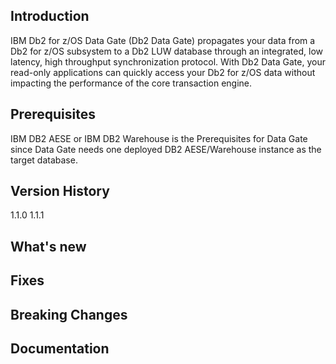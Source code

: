 ## Introduction

IBM Db2 for z/OS Data Gate (Db2 Data Gate) propagates your data from a Db2 for z/OS subsystem to a Db2 LUW database through an integrated, low latency, high throughput synchronization protocol. With Db2 Data Gate, your read-only applications can quickly access your Db2 for z/OS data without impacting the performance of the core transaction engine.

## Prerequisites
IBM DB2 AESE or IBM DB2 Warehouse is the Prerequisites for Data Gate since Data Gate needs one deployed DB2 AESE/Warehouse instance as the target database.

## Version History
1.1.0
1.1.1

## What's new

## Fixes

## Breaking Changes

## Documentation

